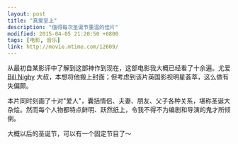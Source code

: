 ```yaml
---
layout: post
title: "真爱至上"
description: "值得每次圣诞节重温的佳片"
modified: 2015-04-05 21:20:50 +0800
tags: [电影, 音乐]
link: http://movie.mtime.com/12609/
---
```


从最初自某影评中了解到这部神作到现在，这部电影我大概已经看了十余遍。尤爱 [Bill Nighy](http://people.mtime.com/912575/) 大叔，本想将他搬上封面；但考虑到该片英国影视明星荟萃，这么做有失偏颇。

本片同时刻画了十对"爱人"，囊括情侣、夫妻、朋友、父子各种关系，堪称圣诞大杂烩。然而每个人物都特点鲜明、跃然纸上，令我不得不为编剧和导演的鬼才所倾倒。

大概以后的圣诞节，可以有一个固定节目了～
